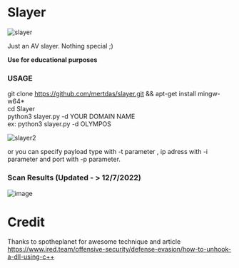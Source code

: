 # Slayer


![slayer](https://user-images.githubusercontent.com/48562581/152685082-aa292a0e-7683-4612-9105-ed34ec158e21.PNG)

Just an AV slayer. Nothing special ;)

<b>Use for educational purposes</b><br>


### USAGE
git clone https://github.com/mertdas/slayer.git && apt-get install mingw-w64*<br>
cd Slayer<br>
python3 slayer.py -d YOUR DOMAIN NAME <br>
ex: python3 slayer.py -d OLYMPOS

![slayer2](https://user-images.githubusercontent.com/48562581/172180422-7ce15153-a184-477a-839c-d51094bb61f6.png)

or you can specify payload type with -t parameter , ip adress with -i parameter and port with -p parameter.

### Scan Results (Updated - > 12/7/2022)

![image](https://user-images.githubusercontent.com/48562581/178404840-da2f05d8-b49c-4a7a-ab6a-50be3c4244be.png)

# Credit

Thanks to spotheplanet for awesome technique and article
https://www.ired.team/offensive-security/defense-evasion/how-to-unhook-a-dll-using-c++

